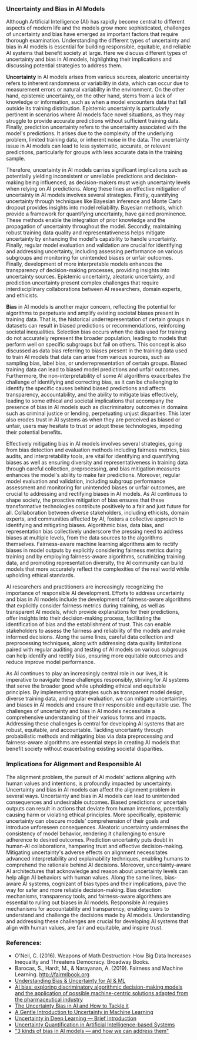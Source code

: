 ### Uncertainty and Bias in AI Models

Although Artificial Intelligence (AI) has rapidly become central to different aspects of modern life and the models grow more sophisticated, challenges of uncertainty and bias have emerged as important factors that require thorough examination. Understanding the different types of uncertainty and bias in AI models is essential for building responsible, equitable, and reliable AI systems that benefit society at large. Here we discuss different types of uncertainty and bias in AI models, highlighting their implications and discussing potential strategies to address them.

**Uncertainty** in AI models arises from various sources, aleatoric uncertainty refers to inherent randomness or variability in data, which can occur due to measurement errors or natural variability in the environment. On the other hand, epistemic uncertainty, on the other hand, stems from a lack of knowledge or information, such as when a model encounters data that fall outside its training distribution. Epistemic uncertainty is particularly pertinent in scenarios where AI models face novel situations, as they may struggle to provide accurate predictions without sufficient training data. Finally, prediction uncertainty refers to the uncertainty associated with the model's predictions. It arises due to the complexity of the underlying problem, limited training data, or inherent noise in the data. The uncertainty issue in AI models can lead to less systematic, accurate, or relevant predictions, particularly for groups with less accurate data in the training sample. 

Therefore, uncertainty in AI models carries significant implications such as potentially yielding inconsistent or unreliable predictions and decision-making being influenced, as decision-makers must weigh uncertainty levels when relying on AI predictions. Along these lines an effective mitigation of uncertainty in AI models involves several strategies. Firstly, quantifying uncertainty through techniques like Bayesian inference and Monte Carlo dropout provides insights into model reliability.  Bayesian methods, which provide a framework for quantifying uncertainty, have gained prominence. These methods enable the integration of prior knowledge and the propagation of uncertainty throughout the model. Secondly, maintaining robust training data quality and representativeness helps mitigate uncertainty by enhancing the model's capability to handle uncertainty. Finally, regular model evaluation and validation are crucial for identifying and addressing uncertainty, including assessing performance on various subgroups and monitoring for unintended biases or unfair outcomes. Finally, development of more interpretable models enhances the transparency of decision-making processes, providing insights into uncertainty sources. Epistemic uncertainty, aleatoric uncertainty, and prediction uncertainty present complex challenges that require interdisciplinary collaborations between AI researchers, domain experts, and ethicists. 

**Bias** in AI models is another major concern, reflecting the potential for algorithms to perpetuate and amplify existing societal biases present in training data. That is, the historical underrepresentation of certain groups in datasets can result in biased predictions or recommendations, reinforcing societal inequalities. Selection bias occurs when the data used for training do not accurately represent the broader population, leading to models that perform well on specific subgroups but fail on others. This concept is also discussed as data bias referring to biases present in the training data used to train AI models that data can arise from various sources, such as sampling bias, label bias, or underrepresentation of certain groups. Biased training data can lead to biased model predictions and unfair outcomes. Furthermore, the non-interpretability of some AI algorithms exacerbates the challenge of identifying and correcting bias, as it can be challenging to identify the specific causes behind biased predictions and affects transparency, accountability, and the ability to mitigate bias effectively, leading to some ethical and societal implications that accompany the presence of bias in AI models such as discriminatory outcomes in domains such as criminal justice or lending, perpetuating unjust disparities. This later also erodes trust in AI systems as when they are perceived as biased or unfair, users may hesitate to trust or adopt these technologies, impeding their potential benefits.

Effectively mitigating bias in AI models involves several strategies, going from bias detection and evaluation methods including fairness metrics, bias audits, and interpretability tools, are vital for identifying and quantifying biases as well as ensuring diversity and representativeness in training data through careful collection, preprocessing, and bias mitigation measures enhances the model's ability to make fair predictions. Moreover, regular model evaluation and validation, including subgroup performance assessment and monitoring for unintended biases or unfair outcomes, are crucial to addressing and rectifying biases in AI models.  As AI continues to shape society, the proactive mitigation of bias ensures that these transformative technologies contribute positively to a fair and just future for all. Collaboration between diverse stakeholders, including ethicists, domain experts, and communities affected by AI, fosters a collective approach to identifying and mitigating biases. Algorithmic bias, data bias, and representation bias collectively underscore the pressing need to address biases at multiple levels, from the data sources to the algorithms themselves. Fairness-aware machine learning algorithms aim to rectify biases in model outputs by explicitly considering fairness metrics during training and by employing fairness-aware algorithms, scrutinizing training data, and promoting representation diversity, the AI community can build models that more accurately reflect the complexities of the real world while upholding ethical standards.

AI researchers and practitioners are increasingly recognizing the importance of responsible AI development. Efforts to address uncertainty and bias in AI models include the development of fairness-aware algorithms that explicitly consider fairness metrics during training, as well as transparent AI models, which provide explanations for their predictions, offer insights into their decision-making process, facilitating the identification of bias and the establishment of trust. This can enable stakeholders to assess the fairness and reliability of the models and make informed decisions. Along the same lines, careful data collection and preprocessing techniques, along with addressing data quality limitations paired with regular auditing and testing of AI models on various subgroups can help identify and rectify bias, ensuring more equitable outcomes and reduce improve model performance.

As AI continues to play an increasingly central role in our lives, it is imperative to navigate these challenges responsibly, striving for AI systems that serve the broader good while upholding ethical and equitable principles. By implementing strategies such as transparent model design, diverse training data, and regular evaluation, we can mitigate uncertainties and biases in AI models and ensure their responsible and equitable use. The challenges of uncertainty and bias in AI models necessitate a comprehensive understanding of their various forms and impacts. Addressing these challenges is central for developing AI systems that are robust, equitable, and accountable. Tackling uncertainty through probabilistic methods and mitigating bias via data preprocessing and fairness-aware algorithms are essential steps in creating AI models that benefit society without exacerbating existing societal disparities. 

### Implications for Alignment and Responsible AI

The alignment problem, the pursuit of AI models' actions aligning with human values and intentions, is profoundly impacted by uncertainty. Uncertainty and bias in AI models can affect the alignment problem in several ways.  Uncertainty and bias in AI models can lead to unintended consequences and undesirable outcomes. Biased predictions or uncertain outputs can result in actions that deviate from human intentions, potentially causing harm or violating ethical principles. More specifically, epistemic uncertainty can obscure models' comprehension of their goals and introduce unforeseen consequences. Aleatoric uncertainty undermines the consistency of model behavior, rendering it challenging to ensure adherence to desired outcomes. Prediction uncertainty puts doubt in human-AI collaborations, hampering trust and effective decision-making. Mitigating uncertainty's adverse effects on alignment necessitates advanced interpretability and explainability techniques, enabling humans to comprehend the rationale behind AI decisions. Moreover, uncertainty-aware AI architectures that acknowledge and reason about uncertainty levels can help align AI behaviors with human values. Along the same lines, bias-aware AI systems, cognizant of bias types and their implications, pave the way for safer and more reliable decision-making. Bias detection mechanisms, transparency tools, and fairness-aware algorithms are essential to rulling out biases in AI models. Responsible AI requires mechanisms for accountability and transparency, enabling users to understand and challenge the decisions made by AI models. Understanding and addressing these challenges are crucial for developing AI systems that align with human values, are fair and equitable, and inspire trust. 

### References:
+  O'Neil, C. (2016). Weapons of Math Destruction: How Big Data Increases Inequality and Threatens Democracy. Broadway Books.
+  Barocas, S., Hardt, M., & Narayanan, A. (2019). Fairness and Machine Learning. http://fairmlbook.org
+ [Understanding Bias & Uncertainty for AI & ML](https://biglinden.com/uncertainty-and-bias-in-ai-and-machine-learning/)  
+ [AI bias: exploring discriminatory algorithmic decision-making models and the application of possible machine-centric solutions adapted from the pharmaceutical industry](https://www.ncbi.nlm.nih.gov/pmc/articles/PMC8830968/) 
+ [The Uncertainty Bias in AI and How to Tackle it](https://aithority.com/machine-learning/the-uncertainty-bias-in-ai-and-how-to-tackle-it/)  
+ [A Gentle Introduction to Uncertainty in Machine Learning](https://machinelearningmastery.com/uncertainty-in-machine-learning/)  
+ [Uncertainty in Deep Learning — Brief Introduction](https://towardsdatascience.com/uncertainty-in-deep-learning-brief-introduction-1f9a5de3ae04)  
+ [Uncertainty Quantification in Artificial Intelligence-based Systems](https://www.kdnuggets.com/2022/04/uncertainty-quantification-artificial-intelligencebased-systems.html)  
+ ["3 kinds of bias in AI models — and how we can address them"](https://www.infoworld.com/article/3607748/3-kinds-of-bias-in-ai-models-and-how-we-can-address-them.html)  
